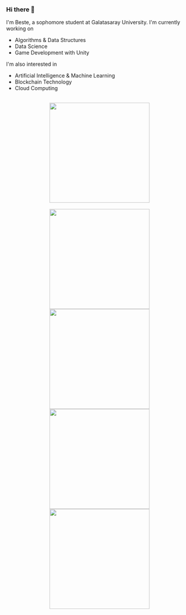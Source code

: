 ### Hi there 👋

<!--
**bestesengul/bestesengul** is a ✨ _special_ ✨ repository because its `README.md` (this file) appears on your GitHub profile.

Here are some ideas to get you started:

- 🔭 I’m currently working on ...
- 🌱 I’m currently learning ...
- 👯 I’m looking to collaborate on ...
- 🤔 I’m looking for help with ...
- 💬 Ask me about ...
- 📫 How to reach me: ...
- 😄 Pronouns: ...
- ⚡ Fun fact: ...
-->

I'm Beste, a sophomore student at Galatasaray University. I'm currently working on
  - Algorithms & Data Structures
  - Data Science
  - Game Development with Unity

I'm also interested in
  - Artificial Intelligence & Machine Learning
  - Blockchain Technology
  - Cloud Computing
  
<br>

<div align="center">
  <a href="https://github.com/bestesengul">
    <img src="https://github-readme-stats.vercel.app/api/top-langs/?username=bestesengul&layout=compact&theme=aura" width="270"/>
  </a>

</div>

<br>

<div align="center">
    <a href="https://github.com/bestesengul/House Price Prediction Project">
    <img src="https://github-readme-stats.vercel.app/api/pin/?username=bestesengul&repo=Freshman_Year_Project_House_Price_Prediction&layout=compact&theme=aura" width="270"/>
  </a>
  <a href="https://github.com/bestesengul/Algorithme-Blowfish">
    <img src="https://github-readme-stats.vercel.app/api/pin/?username=bestesengul&repo=Algorithme-Blowfish&layout=compact&theme=aura" width="270"/>
  </a>
  <a href="https://github.com/bestesengul/Otizm-Project">
    <img src="https://github-readme-stats.vercel.app/api/pin/?username=bestesengul&repo=Otizm-Project&layout=compact&theme=aura" width="270"/>
  </a>
  <a href="https://github.com/bestesengul/AutismSpectrumDisorderProject-ScienceExperiment1">
    <img src="https://github-readme-stats.vercel.app/api/pin/?username=bestesengul&repo=Otizm-Project&layout=compact&theme=aura" width="270"/>
  </a>
</div>

